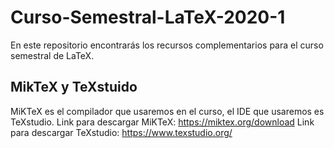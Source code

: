 # Curso-Semestral-LaTeX-2020-1
En este repositorio encontrarás los recursos complementarios para el curso semestral de LaTeX.

## MikTeX y TeXstuido
MiKTeX es el compilador que usaremos en el curso, el IDE que usaremos es TeXstudio.
Link para descargar MiKTeX: https://miktex.org/download
Link para descargar TeXstudio: https://www.texstudio.org/